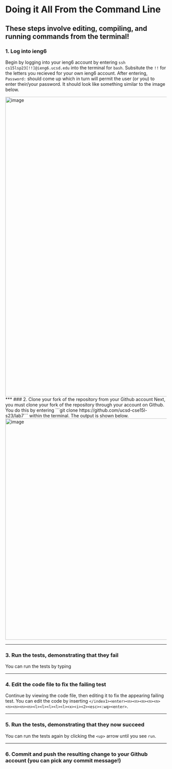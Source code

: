 # Doing it All From the Command Line
## These steps involve editing, compiling, and running commands from the terminal!
### 1. Log into ieng6
Begin by logging into your ieng6 account by entering ```ssh cs15lsp23[!!]@ieng6.ucsd.edu``` into the terminal for ```bash```. Subsitute the ```!!``` for the letters you recieved for your own ieng6 account. After entering, ```Password:``` should come up which in turn will permit the user (or you) to enter their/your password. It should look like something similar to the image below.

<img width="933" alt="image" src="https://github.com/lilytagvoryan/cse15l-lab-reports/assets/123005863/bd5dc119-94f8-4f1a-a4c0-d8acffe9b862">
***
### 2. Clone your fork of the repository from your Github account
Next, you must clone your fork of the repository through your account on Github. You do this by entering ```git clone https://github.com/ucsd-cse15l-s23/lab7``` within the terminal. The output is shown below.

<img width="689" alt="image" src="https://github.com/lilytagvoryan/cse15l-lab-reports/assets/123005863/299ebee1-a889-4877-9811-4a1c15a6b3da">

***
### 3. Run the tests, demonstrating that they fail
You can run the tests by typing
***
### 4. Edit the code file to fix the failing test
Continue by viewing the code file, then editing it to fix the appearing failing test. You can edit the code by inserting ```</index1><enter><n><n><n><n><n><n><n><n><n><l><l><l><l><l><x><i><2><esc><:wq><enter>```. 
***
### 5. Run the tests, demonstrating that they now succeed
You can run the tests again by clicking the ```<up>``` arrow until you see ```run```.
***
### 6. Commit and push the resulting change to your Github account (you can pick any commit message!)
